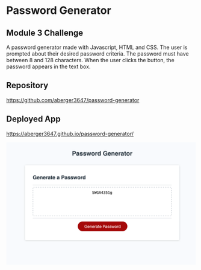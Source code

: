 # Password Generator #
## Module 3 Challenge ##

A password generator made with Javascript, HTML and CSS. The user is prompted about their desired password criteria. The password must have between 8 and 128 characters. When the user clicks the button, the password appears in the text box.

## Repository ##

https://github.com/aberger3647/password-generator

## Deployed App ##

https://aberger3647.github.io/password-generator/


![deployed app screenshot](./assets/pass-gen-screenshot.png)